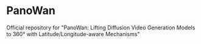 # PanoWan
Official repository for "PanoWan: Lifting Diffusion Video Generation Models to 360° with Latitude/Longitude-aware Mechanisms"
